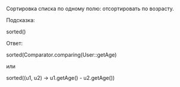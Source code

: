  Сортировка списка по одному полю:
 отсортировать по возрасту.
 
Подсказка:
<div class="hint">
sorted()
</div>

Ответ:
<div class="hint">
sorted(Comparator.comparing(User::getAge)

или

sorted((u1, u2) -> u1.getAge() - u2.getAge())


</div>
